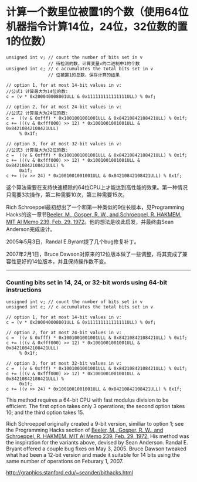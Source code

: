 # 计算一个数里位被置1的个数（使用64位机器指令计算14位，24位，32位数的置1的位数） 

```
unsigned int v; // count the number of bits set in v
                // 待检测的数，计算变量v的二进制中1的个数
unsigned int c; // c accumulates the total bits set in v
                // 位被置1的总数，保存计算的结果

// option 1, for at most 14-bit values in v:
//公式1 计算最大为14位的数:
c = (v * 0x200040008001ULL & 0x111111111111111ULL) % 0xf;

// option 2, for at most 24-bit values in v:
//公式2 计算最大为24位的数:
c =  ((v & 0xfff) * 0x1001001001001ULL & 0x84210842108421ULL) % 0x1f;
c += (((v & 0xfff000) >> 12) * 0x1001001001001ULL & 0x84210842108421ULL) 
     % 0x1f;

// option 3, for at most 32-bit values in v:
//公式3 计算最大为32位的数:
c =  ((v & 0xfff) * 0x1001001001001ULL & 0x84210842108421ULL) % 0x1f;
c += (((v & 0xfff000) >> 12) * 0x1001001001001ULL & 0x84210842108421ULL) % 
     0x1f;
c += ((v >> 24) * 0x1001001001001ULL & 0x84210842108421ULL) % 0x1f;
```
这个算法需要在支持快速模除的64位CPU上才能达到高性能的效果。第一种情况只需要3次操作，第二种需要10次，第三种需要15次。

 

Rich Schroeppel最初想出了一个和第一种类似的9位长版本，见Programming Hacks的这一章节[Beeler, M., Gosper, R. W., and Schroeppel, R. HAKMEM. MIT AI Memo 239, Feb. 29, 1972](http://www.inwap.com/pdp10/hbaker/hakmem/hakmem.html)。他的想法是收此启发，并最终由Sean Anderson完成设计。

 

2005年5月3日，Randal E.Byrant提了几个bug修复补丁。

 

2007年2月1日，Bruce Dawson对原来的12位版本做了一些调整，将其变成了兼容性更好的14位版本，并且保持操作数不变。

***

### Counting bits set in 14, 24, or 32-bit words using 64-bit instructions



```
unsigned int v; // count the number of bits set in v
unsigned int c; // c accumulates the total bits set in v

// option 1, for at most 14-bit values in v:
c = (v * 0x200040008001ULL & 0x111111111111111ULL) % 0xf;

// option 2, for at most 24-bit values in v:
c =  ((v & 0xfff) * 0x1001001001001ULL & 0x84210842108421ULL) % 0x1f;
c += (((v & 0xfff000) >> 12) * 0x1001001001001ULL & 0x84210842108421ULL) 
     % 0x1f;

// option 3, for at most 32-bit values in v:
c =  ((v & 0xfff) * 0x1001001001001ULL & 0x84210842108421ULL) % 0x1f;
c += (((v & 0xfff000) >> 12) * 0x1001001001001ULL & 0x84210842108421ULL) % 
     0x1f;
c += ((v >> 24) * 0x1001001001001ULL & 0x84210842108421ULL) % 0x1f;
```

This method requires a 64-bit CPU with fast modulus division to be efficient. The first option takes only 3 operations; the second option takes 10; and the third option takes 15.

Rich Schroeppel originally created a 9-bit version, similiar to option 1; see the Programming Hacks section of  [ Beeler, M., Gosper, R. W., and Schroeppel, R.  HAKMEM. MIT AI Memo 239, Feb. 29, 1972.](http://www.inwap.com/pdp10/hbaker/hakmem/hakmem.html) His method was the inspiration for the variants above, devised by Sean Anderson.  Randal E. Bryant offered a couple bug fixes on May 3, 2005.  Bruce Dawson tweaked what had been a 12-bit version and made it suitable for 14 bits using the same number of operations on  Feburary 1, 2007.

http://graphics.stanford.edu/~seander/bithacks.html